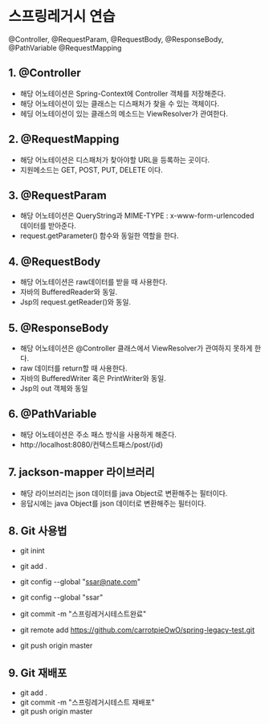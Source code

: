 # 스프링레거시 연습
@Controller, @RequestParam, @RequestBody, @ResponseBody, @PathVariable @RequestMapping

## 1. @Controller
- 해당 어노테이션은 Spring-Context에 Controller 객체를 저장해준다. 
- 해당 어노테이션이 있는 클래스는 디스패처가 찾을 수 있는 객체이다.
- 헤딩 어노테이션이 있는 클래스의 메소드는 ViewResolver가 관여한다.

## 2. @RequestMapping
- 해당 어노테이션은 디스패처가 찾아야할 URL을 등록하는 곳이다.
- 지원메소드는 GET, POST, PUT, DELETE 이다.

## 3. @RequestParam
- 해당 어노테이션은 QueryString과 MIME-TYPE : x-www-form-urlencoded 데이터를 받아준다.
- request.getParameter() 함수와 동일한 역할을 한다.

## 4. @RequestBody
- 해당 어노테이션은 raw데이터를 받을 때 사용한다. 
- 자바의 BufferedReader와 동일.
- Jsp의 request.getReader()와 동일.

## 5. @ResponseBody
- 해당 어노테이션은 @Controller 클래스에서 ViewResolver가 관여하지 못하게 한다.
- raw 데이터를 return할 때 사용한다.
- 자바의 BufferedWriter 혹은 PrintWriter와 동일.
- Jsp의 out 객체와 동일

## 6. @PathVariable
- 해당 어노테이션은 주소 패스 방식을 사용하게 해준다.
- http://localhost:8080/컨텍스트패스/post/{id}

## 7. jackson-mapper 라이브러리
- 해당 라이브러리는 json 데이터를 java Object로 변환해주는 필터이다.
- 응답시에는 java Object를 json 데이터로 변환해주는 필터이다. 

## 8. Git 사용법
- git inint

- git add .

- git config --global "ssar@nate.com"
- git config --global "ssar"

- git commit -m "스프링레거시테스트완료"

- git remote add https://github.com/carrotpieOwO/spring-legacy-test.git

- git push origin master

## 9. Git 재배포
- git add .
- git commit -m "스프링레거시테스트 재배포"
- git push origin master
